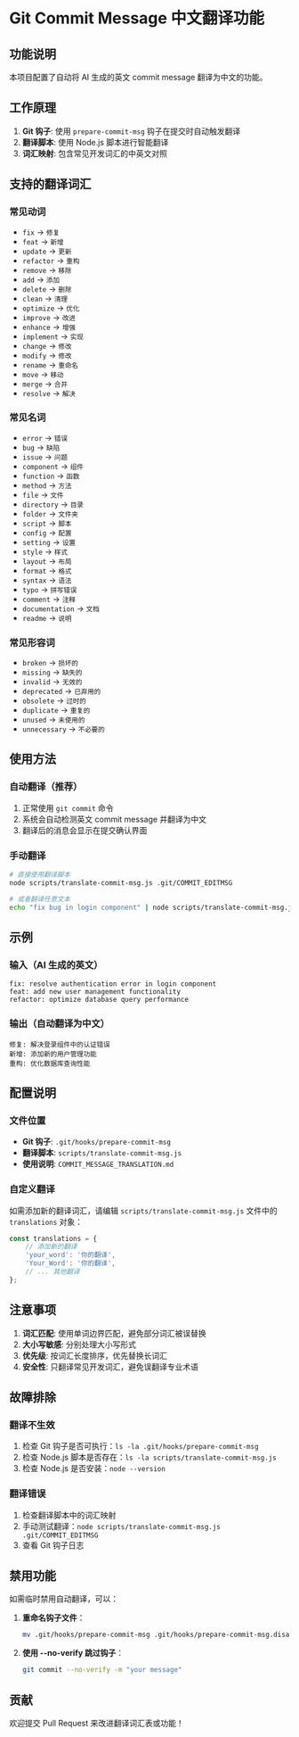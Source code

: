 # Git Commit Message 中文翻译功能

## 功能说明

本项目配置了自动将 AI 生成的英文 commit message 翻译为中文的功能。

## 工作原理

1. **Git 钩子**: 使用 `prepare-commit-msg` 钩子在提交时自动触发翻译
2. **翻译脚本**: 使用 Node.js 脚本进行智能翻译
3. **词汇映射**: 包含常见开发词汇的中英文对照

## 支持的翻译词汇

### 常见动词
- `fix` → `修复`
- `feat` → `新增`
- `update` → `更新`
- `refactor` → `重构`
- `remove` → `移除`
- `add` → `添加`
- `delete` → `删除`
- `clean` → `清理`
- `optimize` → `优化`
- `improve` → `改进`
- `enhance` → `增强`
- `implement` → `实现`
- `change` → `修改`
- `modify` → `修改`
- `rename` → `重命名`
- `move` → `移动`
- `merge` → `合并`
- `resolve` → `解决`

### 常见名词
- `error` → `错误`
- `bug` → `缺陷`
- `issue` → `问题`
- `component` → `组件`
- `function` → `函数`
- `method` → `方法`
- `file` → `文件`
- `directory` → `目录`
- `folder` → `文件夹`
- `script` → `脚本`
- `config` → `配置`
- `setting` → `设置`
- `style` → `样式`
- `layout` → `布局`
- `format` → `格式`
- `syntax` → `语法`
- `typo` → `拼写错误`
- `comment` → `注释`
- `documentation` → `文档`
- `readme` → `说明`

### 常见形容词
- `broken` → `损坏的`
- `missing` → `缺失的`
- `invalid` → `无效的`
- `deprecated` → `已弃用的`
- `obsolete` → `过时的`
- `duplicate` → `重复的`
- `unused` → `未使用的`
- `unnecessary` → `不必要的`

## 使用方法

### 自动翻译（推荐）
1. 正常使用 `git commit` 命令
2. 系统会自动检测英文 commit message 并翻译为中文
3. 翻译后的消息会显示在提交确认界面

### 手动翻译
```bash
# 直接使用翻译脚本
node scripts/translate-commit-msg.js .git/COMMIT_EDITMSG

# 或者翻译任意文本
echo "fix bug in login component" | node scripts/translate-commit-msg.js
```

## 示例

### 输入（AI 生成的英文）
```
fix: resolve authentication error in login component
feat: add new user management functionality
refactor: optimize database query performance
```

### 输出（自动翻译为中文）
```
修复: 解决登录组件中的认证错误
新增: 添加新的用户管理功能
重构: 优化数据库查询性能
```

## 配置说明

### 文件位置
- **Git 钩子**: `.git/hooks/prepare-commit-msg`
- **翻译脚本**: `scripts/translate-commit-msg.js`
- **使用说明**: `COMMIT_MESSAGE_TRANSLATION.md`

### 自定义翻译
如需添加新的翻译词汇，请编辑 `scripts/translate-commit-msg.js` 文件中的 `translations` 对象：

```javascript
const translations = {
    // 添加新的翻译
    'your_word': '你的翻译',
    'Your_Word': '你的翻译',
    // ... 其他翻译
};
```

## 注意事项

1. **词汇匹配**: 使用单词边界匹配，避免部分词汇被误替换
2. **大小写敏感**: 分别处理大小写形式
3. **优先级**: 按词汇长度排序，优先替换长词汇
4. **安全性**: 只翻译常见开发词汇，避免误翻译专业术语

## 故障排除

### 翻译不生效
1. 检查 Git 钩子是否可执行：`ls -la .git/hooks/prepare-commit-msg`
2. 检查 Node.js 脚本是否存在：`ls -la scripts/translate-commit-msg.js`
3. 检查 Node.js 是否安装：`node --version`

### 翻译错误
1. 检查翻译脚本中的词汇映射
2. 手动测试翻译：`node scripts/translate-commit-msg.js .git/COMMIT_EDITMSG`
3. 查看 Git 钩子日志

## 禁用功能

如需临时禁用自动翻译，可以：

1. **重命名钩子文件**：
   ```bash
   mv .git/hooks/prepare-commit-msg .git/hooks/prepare-commit-msg.disabled
   ```

2. **使用 --no-verify 跳过钩子**：
   ```bash
   git commit --no-verify -m "your message"
   ```

## 贡献

欢迎提交 Pull Request 来改进翻译词汇表或功能！ 